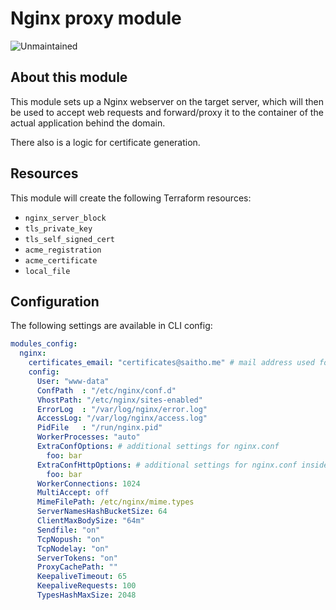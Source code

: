 # Nginx proxy module

![Unmaintained](https://img.shields.io/badge/status-unmaintained-red)

## About this module

This module sets up a Nginx webserver on the target server, which will
then be used to accept web requests and forward/proxy it to the container
of the actual application behind the domain.

There also is a logic for certificate generation.

## Resources

This module will create the following Terraform resources:

* `nginx_server_block`
* `tls_private_key`
* `tls_self_signed_cert`
* `acme_registration`
* `acme_certificate`
* `local_file`

## Configuration

The following settings are available in CLI config:

```yaml
modules_config:
  nginx:
    certificates_email: "certificates@saitho.me" # mail address used for certificate renewals
    config:
      User: "www-data"
      ConfPath  : "/etc/nginx/conf.d"
      VhostPath: "/etc/nginx/sites-enabled"
      ErrorLog  : "/var/log/nginx/error.log"
      AccessLog: "/var/log/nginx/access.log"
      PidFile   : "/run/nginx.pid"
      WorkerProcesses: "auto"
      ExtraConfOptions: # additional settings for nginx.conf
        foo: bar
      ExtraConfHttpOptions: # additional settings for nginx.conf inside http block
        foo: bar
      WorkerConnections: 1024
      MultiAccept: off
      MimeFilePath: /etc/nginx/mime.types
      ServerNamesHashBucketSize: 64
      ClientMaxBodySize: "64m"
      Sendfile: "on"
      TcpNopush: "on"
      TcpNodelay: "on"
      ServerTokens: "on"
      ProxyCachePath: ""
      KeepaliveTimeout: 65
      KeepaliveRequests: 100
      TypesHashMaxSize: 2048
```

